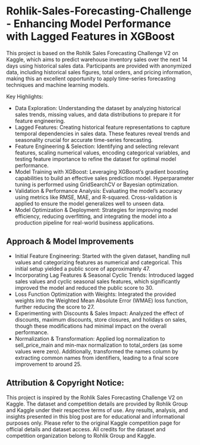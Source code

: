 # Rohlik-Sales-Forecasting-Challenge - Enhancing Model Performance with Lagged Features in XGBoost

This project is based on the Rohlik Sales Forecasting Challenge V2 on Kaggle, which aims to predict warehouse inventory sales over the next 14 days using historical sales data. Participants are provided with anonymized data, including historical sales figures, total orders, and pricing information, making this an excellent opportunity to apply time-series forecasting techniques and machine learning models.

Key Highlights:
- Data Exploration: Understanding the dataset by analyzing historical sales trends, missing values, and data distributions to prepare it for feature engineering.
- Lagged Features: Creating historical feature representations to capture temporal dependencies in sales data. These features reveal trends and seasonality crucial for accurate time-series forecasting.
- Feature Engineering & Selection: Identifying and selecting relevant features, scaling numerical values, encoding categorical variables, and testing feature importance to refine the dataset for optimal model performance.
- Model Training with XGBoost: Leveraging XGBoost’s gradient boosting capabilities to build an effective sales prediction model. Hyperparameter tuning is performed using GridSearchCV or Bayesian optimization.
- Validation & Performance Analysis: Evaluating the model’s accuracy using metrics like RMSE, MAE, and R-squared. Cross-validation is applied to ensure the model generalizes well to unseen data.
- Model Optimization & Deployment: Strategies for improving model efficiency, reducing overfitting, and integrating the model into a production pipeline for real-world business applications.

## Approach & Model Improvements

- Initial Feature Engineering: Started with the given dataset, handling null values and categorizing features as numerical and categorical. This initial setup yielded a public score of approximately 47.
- Incorporating Lag Features & Seasonal Cyclic Trends: Introduced lagged sales values and cyclic seasonal sales features, which significantly improved the model and reduced the public score to 30.
- Loss Function Optimization with Weights: Integrated the provided weights into the Weighted Mean Absolute Error (WMAE) loss function, further reducing the score to 27.
- Experimenting with Discounts & Sales Impact: Analyzed the effect of discounts, maximum discounts, store closures, and holidays on sales, though these modifications had minimal impact on the overall performance.
- Normalization & Transformation: Applied log normalization to sell_price_main and min-max normalization to total_orders (as some values were zero). Additionally, transformed the names column by extracting common names from identifiers, leading to a final score improvement to around 25.

## Attribution & Copyright Notice:

This project is inspired by the Rohlik Sales Forecasting Challenge V2 on Kaggle. The dataset and competition details are provided by Rohlik Group and Kaggle under their respective terms of use. Any results, analysis, and insights presented in this blog post are for educational and informational purposes only. Please refer to the original Kaggle competition page for official details and dataset access. All credits for the dataset and competition organization belong to Rohlik Group and Kaggle.

